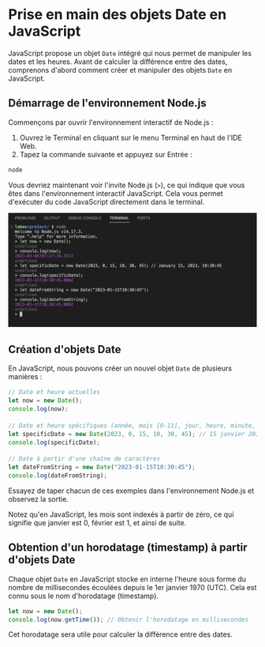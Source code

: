 # Prise en main des objets Date en JavaScript

JavaScript propose un objet `Date` intégré qui nous permet de manipuler les dates et les heures. Avant de calculer la différence entre des dates, comprenons d'abord comment créer et manipuler des objets `Date` en JavaScript.

## Démarrage de l'environnement Node.js

Commençons par ouvrir l'environnement interactif de Node.js :

1. Ouvrez le Terminal en cliquant sur le menu Terminal en haut de l'IDE Web.
2. Tapez la commande suivante et appuyez sur Entrée :

```bash
node
```

Vous devriez maintenant voir l'invite Node.js (`>`), ce qui indique que vous êtes dans l'environnement interactif JavaScript. Cela vous permet d'exécuter du code JavaScript directement dans le terminal.

![node-prompt](../assets/screenshot-20250306-328ScUbO@2x.png)

## Création d'objets Date

En JavaScript, nous pouvons créer un nouvel objet `Date` de plusieurs manières :

```javascript
// Date et heure actuelles
let now = new Date();
console.log(now);

// Date et heure spécifiques (année, mois [0-11], jour, heure, minute, seconde)
let specificDate = new Date(2023, 0, 15, 10, 30, 45); // 15 janvier 2023, 10:30:45
console.log(specificDate);

// Date à partir d'une chaîne de caractères
let dateFromString = new Date("2023-01-15T10:30:45");
console.log(dateFromString);
```

Essayez de taper chacun de ces exemples dans l'environnement Node.js et observez la sortie.

Notez qu'en JavaScript, les mois sont indexés à partir de zéro, ce qui signifie que janvier est 0, février est 1, et ainsi de suite.

## Obtention d'un horodatage (timestamp) à partir d'objets Date

Chaque objet `Date` en JavaScript stocke en interne l'heure sous forme du nombre de millisecondes écoulées depuis le 1er janvier 1970 (UTC). Cela est connu sous le nom d'horodatage (timestamp).

```javascript
let now = new Date();
console.log(now.getTime()); // Obtenir l'horodatage en millisecondes
```

Cet horodatage sera utile pour calculer la différence entre des dates.
